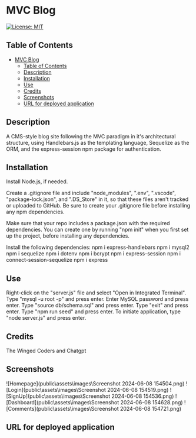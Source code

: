 # MVC Blog
[![License: MIT](https://img.shields.io/badge/License-MIT-yellow.svg)](https://opensource.org/licenses/MIT)
## Table of Contents
- [MVC Blog](#mvc-blog)
  - [Table of Contents](#table-of-contents)
  - [Description](#description)
  - [Installation](#installation)
  - [Use](#use)
  - [Credits](#credits)
  - [Screenshots](#screenshots)
  - [URL for deployed application](#url-for-deployed-application)

## Description
A CMS-style blog site following the MVC paradigm in it's architectural structure, using Handlebars.js as the templating language, Sequelize as the ORM, and the express-session npm package for authentication.
## Installation
Install Node.js, if needed.

Create a .gitignore file and include "node_modules", ".env", ".vscode", "package-lock.json", and ".DS_Store" in it, so that these files aren't tracked or uploaded to GitHub. Be sure to create your .gitignore file before installing any npm dependencies.

Make sure that your repo includes a package.json with the required dependencies. You can create one by running "npm init" when you first set up the project, before installing any dependencies.

Install the following dependencies: 
npm i express-handlebars
npm i mysql2
npm i sequelize
npm i dotenv
npm i bcrypt
npm i express-session
npm i connect-session-sequelize
npm i express
## Use
Right-click on the "server.js" file and select "Open in Integrated Terminal". Type "mysql -u root -p" and press enter. Enter MySQL password and press enter. Type "source db/schema.sql" and press enter. Type "exit" and press enter. Type "npm run seed" and press enter. To initiate application, type "node server.js" and press enter.
## Credits
The Winged Coders and Chatgpt
## Screenshots
![Homepage](public\assets\images\Screenshot 2024-06-08 154504.png)
![Login](public\assets\images\Screenshot 2024-06-08 154519.png)
![SignUp](public\assets\images\Screenshot 2024-06-08 154536.png)
![Dashboard](public\assets\images\Screenshot 2024-06-08 154628.png)
![Comments](public\assets\images\Screenshot 2024-06-08 154721.png)
## URL for deployed application

